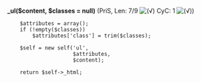 **_ul($content, $classes = null)** (PriS, Len: 7/9 ![(&radic;)](https://raw.github.com/TheB3Rt0z/schrimp/master/.inc/img/icon_16x16_green_ok.png "") CyC: 1 ![(&radic;)](https://raw.github.com/TheB3Rt0z/schrimp/master/.inc/img/icon_16x16_green_ok.png ""))  
  
        $attributes = array();
        if (!empty($classes))
            $attributes['class'] = trim($classes);

        $self = new self('ul',
                         $attributes,
                         $content);

        return $self->_html;
